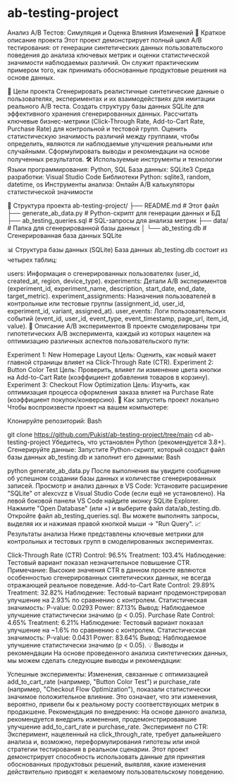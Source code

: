 # ab-testing-project
Анализ A/B Тестов: Симуляция и Оценка Влияния Изменений
🚀 Краткое описание проекта
Этот проект демонстрирует полный цикл A/B тестирования: от генерации синтетических данных пользовательского поведения до анализа ключевых метрик и оценки статистической значимости наблюдаемых различий. Он служит практическим примером того, как принимать обоснованные продуктовые решения на основе данных.

🎯 Цели проекта
Сгенерировать реалистичные синтетические данные о пользователях, экспериментах и их взаимодействиях для имитации реального A/B теста.
Создать структуру базы данных SQLite для эффективного хранения сгенерированных данных.
Рассчитать ключевые бизнес-метрики (Click-Through Rate, Add-to-Cart Rate, Purchase Rate) для контрольной и тестовой групп.
Оценить статистическую значимость различий между группами, чтобы определить, являются ли наблюдаемые улучшения реальными или случайными.
Сформулировать выводы и рекомендации на основе полученных результатов.
🛠️ Используемые инструменты и технологии
Языки программирования: Python, SQL
База данных: SQLite3
Среда разработки: Visual Studio Code
Библиотеки Python: sqlite3, random, datetime, os
Инструменты анализа: Онлайн A/B калькуляторы статистической значимости

📂 Структура проекта
ab-testing-project/
├── README.md                # Этот файл
├── generate_ab_data.py      # Python-скрипт для генерации данных и БД
├── ab_testing_queries.sql   # SQL-запросы для анализа метрик
├── data/                    # Папка для сгенерированной базы данных
│   └── ab_testing.db        # Сгенерированная база данных SQLite

📊 Структура базы данных (SQLite)
База данных ab_testing.db состоит из четырех таблиц:

users: Информация о сгенерированных пользователях (user_id, created_at, region, device_type).
experiments: Детали A/B экспериментов (experiment_id, experiment_name, description, start_date, end_date, target_metric).
experiment_assignments: Назначения пользователей в контрольные или тестовые группы (assignment_id, user_id, experiment_id, variant, assigned_at).
user_events: Логи пользовательских событий (event_id, user_id, event_type, event_timestamp, page_url, item_id, value).
🧪 Описание A/B экспериментов
В проекте смоделированы три гипотетических A/B эксперимента, каждый из которых нацелен на оптимизацию различных аспектов пользовательского пути:

Experiment 1: New Homepage Layout
Цель: Оценить, как новый макет главной страницы влияет на Click-Through Rate (CTR).
Experiment 2: Button Color Test
Цель: Проверить, влияет ли изменение цвета кнопки на Add-to-Cart Rate (коэффициент добавления товаров в корзину).
Experiment 3: Checkout Flow Optimization
Цель: Изучить, как оптимизация процесса оформления заказа влияет на Purchase Rate (коэффициент покупок/конверсию).
🚀 Как запустить проект локально
Чтобы воспроизвести проект на вашем компьютере:

Клонируйте репозиторий:
Bash

git clone https://github.com/Pukist/ab-testing-project/tree/main
cd ab-testing-project
Убедитесь, что установлен Python (рекомендуется 3.8+).
Сгенерируйте данные: Запустите Python-скрипт, который создаст файл базы данных ab_testing.db и заполнит его данными:
Bash

python generate_ab_data.py
После выполнения вы увидите сообщение об успешном создании базы данных и количестве сгенерированных записей.
Просмотр и анализ данных в VS Code:
Установите расширение "SQLite" от alexcvzz в Visual Studio Code (если ещё не установлено).
На левой боковой панели VS Code найдите иконку SQLite Explorer.
Нажмите "Open Database" (или +) и выберите файл data/ab_testing.db.
Откройте файл ab_testing_queries.sql. Вы можете выполнять запросы, выделяя их и нажимая правой кнопкой мыши -> "Run Query".
📈 Результаты анализа
Ниже представлены ключевые метрики для контрольных и тестовых групп в смоделированных экспериментах.

Click-Through Rate (CTR)
Control: 96.5%
Treatment: 103.4%
Наблюдение: Тестовый вариант показал незначительное повышение CTR. Примечание: Высокие значения CTR в данном проекте являются особенностью сгенерированных синтетических данных, не всегда отражающей реальное поведение.
Add-to-Cart Rate
Control: 29.89%
Treatment: 32.82%
Наблюдение: Тестовый вариант продемонстрировал улучшение на 2.93% по сравнению с контролем.
Статистическая значимость:
P-value: 0.0293
Power: 87.13%
Вывод: Наблюдаемое улучшение статистически значимо (p < 0.05).
Purchase Rate
Control: 4.65%
Treatment: 6.21%
Наблюдение: Тестовый вариант показал улучшение на ~1.6% по сравнению с контролем.
Статистическая значимость:
P-value: 0.0431
Power: 83.64%
Вывод: Наблюдаемое улучшение статистически значимо (p < 0.05).
💡 Выводы и рекомендации
На основе проведенного анализа синтетических данных, мы можем сделать следующие выводы и рекомендации:

Успешные эксперименты: Изменения, связанные с оптимизацией add_to_cart_rate (например, "Button Color Test") и purchase_rate (например, "Checkout Flow Optimization"), показали статистически значимое положительное влияние. Это означает, что эти изменения, вероятно, привели бы к реальному росту соответствующих метрик в продакшене.
Рекомендация по внедрению: На основе данного анализа, рекомендуется внедрить изменения, продемонстрировавшие улучшение add_to_cart_rate и purchase_rate.
Эксперимент по CTR: Эксперимент, нацеленный на click_through_rate, требует дальнейшего анализа и, возможно, переформулирования гипотезы или иной стратегии тестирования в реальном сценарии.
Этот проект демонстрирует способность использовать данные для принятия обоснованных продуктовых решений, выявляя, какие изменения действительно приводят к желаемому пользовательскому поведению.
